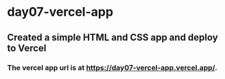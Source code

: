 # day07-vercel-app
## Created a simple HTML and CSS app and deploy to Vercel
### The vercel app url is at https://day07-vercel-app.vercel.app/.
